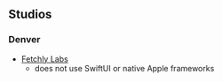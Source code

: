 ## Studios 

### Denver

- [Fetchly Labs](https://www.fetch.ly/)
	- does not use SwiftUI or native Apple frameworks 